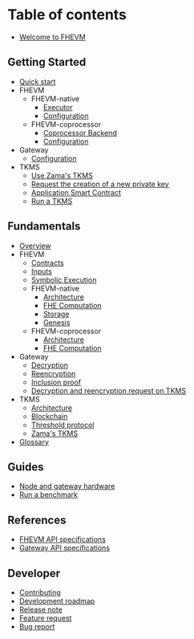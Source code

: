 # Table of contents

- [Welcome to FHEVM](README.md)

## Getting Started

- [Quick start](getting_started/quick_start.md)
- FHEVM
  - FHEVM-native
    - [Executor](getting_started/fhevm/native/executor.md)
    - [Configuration](getting_started/fhevm/native/configuration.md)
  - FHEVM-coprocessor
    - [Coprocessor Backend](getting_started/fhevm/coprocessor/coprocessor_backend.md)
    - [Configuration](getting_started/fhevm/coprocessor/configuration.md)
- Gateway
  - [Configuration](getting_started/gateway/configuration.md)
- TKMS
  - [Use Zama's TKMS](getting_started/tkms/zama.md)
  - [Request the creation of a new private key](getting_started/tkms/create.md)
  - [Application Smart Contract](getting_started/tkms/contract.md)
  - [Run a TKMS](getting_started/tkms/run.md)

## Fundamentals

- [Overview](fundamentals/overview.md)
- FHEVM
  - [Contracts](fundamentals/fhevm/contracts.md)
  - [Inputs](fundamentals/fhevm/inputs.md)
  - [Symbolic Execution](fundamentals/fhevm/symbolic_execution.md)
  - FHEVM-native
    - [Architecture](fundamentals/fhevm/native/architecture.md)
    - [FHE Computation](fundamentals/fhevm/native/fhe_computation.md)
    - [Storage](fundamentals/fhevm/native/storage.md)
    - [Genesis](fundamentals/fhevm/native/genesis.md)
  - FHEVM-coprocessor
    - [Architecture](fundamentals/fhevm/coprocessor/architecture.md)
    - [FHE Computation](fundamentals/fhevm/coprocessor/fhe_computation.md)
- Gateway
  - [Decryption](fundamentals/gateway/decryption.md)
  - [Reencryption](fundamentals/gateway/reencryption.md)
  - [Inclusion proof](fundamentals/gateway/proof.md)
  - [Decryption and reencryption request on TKMS](fundamentals/gateway/asc.md)
- TKMS
  - [Architecture](fundamentals/tkms/architecture.md)
  - [Blockchain](fundamentals/tkms/blockchain.md)
  - [Threshold protocol](fundamentals/tkms/threshold.md)
  - [Zama's TKMS](fundamentals/tkms/zama.md)
- [Glossary](fundamentals/glossary.md)

## Guides

- [Node and gateway hardware](guides/hardware.md)
- [Run a benchmark](guides/benchmark.md)

## References

- [FHEVM API specifications](references/fhevm_api.md)
- [Gateway API specifications](references/gateway_api.md)

## Developer

- [Contributing](developer/contribute.md)
- [Development roadmap](developer/roadmap.md)
- [Release note](https://github.com/zama-ai/fhevm-backend/releases)
- [Feature request](https://github.com/zama-ai/fhevm-backend/issues/new)
- [Bug report](https://github.com/zama-ai/fhevm-backend/issues/new)
